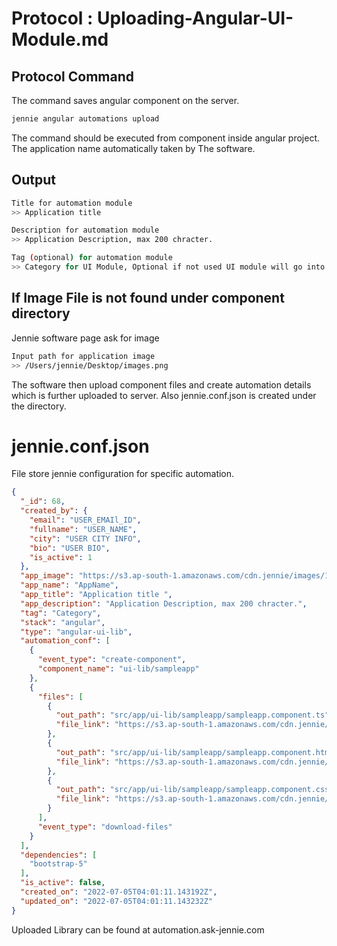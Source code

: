 # Protocol : Uploading-Angular-UI-Module.md

## Protocol Command

The command saves angular component on the server.

```bash
jennie angular automations upload
```

The command should be executed from component inside angular project. The application name automatically taken by The software.

## Output 

```bash
Title for automation module
>> Application title 

Description for automation module
>> Application Description, max 200 chracter. 

Tag (optional) for automation module
>> Category for UI Module, Optional if not used UI module will go into Others 
```

## If Image File is not found under component directory

Jennie software page ask for image

```bash
Input path for application image
>> /Users/jennie/Desktop/images.png
```

The software then upload component files and create automation details which is further uploaded to server.
Also jennie.conf.json is created under the directory.

# jennie.conf.json

File store jennie configuration for specific automation.

```json
{
  "_id": 68,
  "created_by": {
    "email": "USER_EMAIl_ID",
    "fullname": "USER_NAME",
    "city": "USER CITY INFO",
    "bio": "USER BIO",
    "is_active": 1
  },
  "app_image": "https://s3.ap-south-1.amazonaws.com/cdn.jennie/images/1656993670-8699577.png",
  "app_name": "AppName",
  "app_title": "Application title ",
  "app_description": "Application Description, max 200 chracter.",
  "tag": "Category",
  "stack": "angular",
  "type": "angular-ui-lib",
  "automation_conf": [
    {
      "event_type": "create-component",
      "component_name": "ui-lib/sampleapp"
    },
    {
      "files": [
        {
          "out_path": "src/app/ui-lib/sampleapp/sampleapp.component.ts",
          "file_link": "https://s3.ap-south-1.amazonaws.com/cdn.jennie/angular/ui-lib/sampleapp/sampleapp.component.ts"
        },
        {
          "out_path": "src/app/ui-lib/sampleapp/sampleapp.component.html",
          "file_link": "https://s3.ap-south-1.amazonaws.com/cdn.jennie/angular/ui-lib/sampleapp/sampleapp.component.html"
        },
        {
          "out_path": "src/app/ui-lib/sampleapp/sampleapp.component.css",
          "file_link": "https://s3.ap-south-1.amazonaws.com/cdn.jennie/angular/ui-lib/sampleapp/sampleapp.component.css"
        }
      ],
      "event_type": "download-files"
    }
  ],
  "dependencies": [
    "bootstrap-5"
  ],
  "is_active": false,
  "created_on": "2022-07-05T04:01:11.143192Z",
  "updated_on": "2022-07-05T04:01:11.143232Z"
}
```

Uploaded Library can be found at automation.ask-jennie.com
 